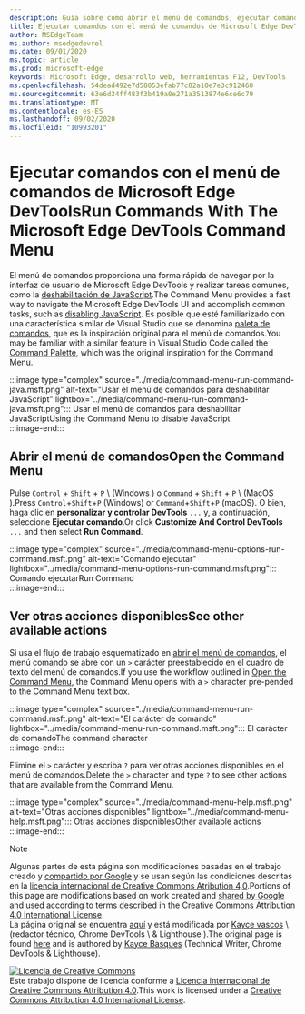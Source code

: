 ```yaml
---
description: Guía sobre cómo abrir el menú de comandos, ejecutar comandos, ver otras acciones y mucho más.
title: Ejecutar comandos con el menú de comandos de Microsoft Edge DevTools
author: MSEdgeTeam
ms.author: msedgedevrel
ms.date: 09/01/2020
ms.topic: article
ms.prod: microsoft-edge
keywords: Microsoft Edge, desarrollo web, herramientas F12, DevTools
ms.openlocfilehash: 54dead492e7d58053efab77c82a10e7e3c912460
ms.sourcegitcommit: 63e6d34ff483f3b419a0e271a3513874e6ce6c79
ms.translationtype: MT
ms.contentlocale: es-ES
ms.lasthandoff: 09/02/2020
ms.locfileid: "10993201"
---
```

<!-- Copyright Kayce Basques 

   Licensed under the Apache License, Version 2.0 (the "License");
   you may not use this file except in compliance with the License.
   You may obtain a copy of the License at

       https://www.apache.org/licenses/LICENSE-2.0

   Unless required by applicable law or agreed to in writing, software
   distributed under the License is distributed on an "AS IS" BASIS,
   WITHOUT WARRANTIES OR CONDITIONS OF ANY KIND, either express or implied.
   See the License for the specific language governing permissions and
   limitations under the License.  -->  





# <span data-ttu-id="04b7c-104">Ejecutar comandos con el menú de comandos de Microsoft Edge DevTools</span><span class="sxs-lookup"><span data-stu-id="04b7c-104">Run Commands With The Microsoft Edge DevTools Command Menu</span></span>   

  

<span data-ttu-id="04b7c-105">El menú de comandos proporciona una forma rápida de navegar por la interfaz de usuario de Microsoft Edge DevTools y realizar tareas comunes, como la [deshabilitación de JavaScript][JavascriptDisable].</span><span class="sxs-lookup"><span data-stu-id="04b7c-105">The Command Menu provides a fast way to navigate the Microsoft Edge DevTools UI and accomplish common tasks, such as [disabling JavaScript][JavascriptDisable].</span></span>  <span data-ttu-id="04b7c-106">Es posible que esté familiarizado con una característica similar de Visual Studio que se denomina [paleta de comandos][VisualStudioCodeUICommandPalette], que es la inspiración original para el menú de comandos.</span><span class="sxs-lookup"><span data-stu-id="04b7c-106">You may be familiar with a similar feature in Visual Studio Code called the [Command Palette][VisualStudioCodeUICommandPalette], which was the original inspiration for the Command Menu.</span></span>  

:::image type="complex" source="../media/command-menu-run-command-java.msft.png" alt-text="Usar el menú de comandos para deshabilitar JavaScript" lightbox="../media/command-menu-run-command-java.msft.png":::
   <span data-ttu-id="04b7c-108">Usar el menú de comandos para deshabilitar JavaScript</span><span class="sxs-lookup"><span data-stu-id="04b7c-108">Using the Command Menu to disable JavaScript</span></span>  
:::image-end:::  

## <span data-ttu-id="04b7c-109">Abrir el menú de comandos</span><span class="sxs-lookup"><span data-stu-id="04b7c-109">Open the Command Menu</span></span>   

<span data-ttu-id="04b7c-110">Pulse `Control` + `Shift` + `P` \ (Windows \) o `Command` + `Shift` + `P` \ (MacOS \).</span><span class="sxs-lookup"><span data-stu-id="04b7c-110">Press `Control`+`Shift`+`P` \(Windows\) or `Command`+`Shift`+`P` \(macOS\).</span></span> <span data-ttu-id="04b7c-111">O bien, haga clic en **personalizar y controlar DevTools** `...` y, a continuación, seleccione **Ejecutar comando**.</span><span class="sxs-lookup"><span data-stu-id="04b7c-111">Or click **Customize And Control DevTools** `...` and then select **Run Command**.</span></span>  

:::image type="complex" source="../media/command-menu-options-run-command.msft.png" alt-text="Comando ejecutar" lightbox="../media/command-menu-options-run-command.msft.png":::
   <span data-ttu-id="04b7c-113">Comando ejecutar</span><span class="sxs-lookup"><span data-stu-id="04b7c-113">Run Command</span></span>  
:::image-end:::  

## <span data-ttu-id="04b7c-114">Ver otras acciones disponibles</span><span class="sxs-lookup"><span data-stu-id="04b7c-114">See other available actions</span></span>   

<span data-ttu-id="04b7c-115">Si usa el flujo de trabajo esquematizado en [abrir el menú de comandos](#open-the-command-menu), el menú comando se abre con un `>` carácter preestablecido en el cuadro de texto del menú de comandos.</span><span class="sxs-lookup"><span data-stu-id="04b7c-115">If you use the workflow outlined in [Open the Command Menu](#open-the-command-menu), the Command Menu opens with a `>` character pre-pended to the Command Menu text box.</span></span>  

:::image type="complex" source="../media/command-menu-run-command.msft.png" alt-text="El carácter de comando" lightbox="../media/command-menu-run-command.msft.png":::
   <span data-ttu-id="04b7c-117">El carácter de comando</span><span class="sxs-lookup"><span data-stu-id="04b7c-117">The command character</span></span>  
:::image-end:::  

<span data-ttu-id="04b7c-118">Elimine el `>` carácter y escriba `?` para ver otras acciones disponibles en el menú de comandos.</span><span class="sxs-lookup"><span data-stu-id="04b7c-118">Delete the `>` character and type `?` to see other actions that are available from the Command Menu.</span></span>  

:::image type="complex" source="../media/command-menu-help.msft.png" alt-text="Otras acciones disponibles" lightbox="../media/command-menu-help.msft.png":::
   <span data-ttu-id="04b7c-120">Otras acciones disponibles</span><span class="sxs-lookup"><span data-stu-id="04b7c-120">Other available actions</span></span>  
:::image-end:::  

 



<!-- links -->  

[JavascriptDisable]: ../javascript/disable.md "Deshabilitar JavaScript con Microsoft Edge DevTools | Microsoft docs"  

[VisualStudioCodeUICommandPalette]: https://code.visualstudio.com/docs/getstarted/userinterface#_command-palette "Paleta de comandos: interfaz de usuario de Visual Studio"  

> [!NOTE]
> <span data-ttu-id="04b7c-123">Algunas partes de esta página son modificaciones basadas en el trabajo creado y [compartido por Google][GoogleSitePolicies] y se usan según las condiciones descritas en la [licencia internacional de Creative Commons Atribution 4,0][CCA4IL].</span><span class="sxs-lookup"><span data-stu-id="04b7c-123">Portions of this page are modifications based on work created and [shared by Google][GoogleSitePolicies] and used according to terms described in the [Creative Commons Attribution 4.0 International License][CCA4IL].</span></span>  
> <span data-ttu-id="04b7c-124">La página original se encuentra [aquí](https://developers.google.com/web/tools/chrome-devtools/command-menu/index) y está modificada por [Kayce vascos][KayceBasques] \ (redactor técnico, Chrome DevTools \ & Lighthouse \).</span><span class="sxs-lookup"><span data-stu-id="04b7c-124">The original page is found [here](https://developers.google.com/web/tools/chrome-devtools/command-menu/index) and is authored by [Kayce Basques][KayceBasques] \(Technical Writer, Chrome DevTools \& Lighthouse\).</span></span>  

[![Licencia de Creative Commons][CCby4Image]][CCA4IL]  
<span data-ttu-id="04b7c-126">Este trabajo dispone de licencia conforme a [Licencia internacional de Creative Commons Attribution 4.0][CCA4IL].</span><span class="sxs-lookup"><span data-stu-id="04b7c-126">This work is licensed under a [Creative Commons Attribution 4.0 International License][CCA4IL].</span></span>  

[CCA4IL]: https://creativecommons.org/licenses/by/4.0  
[CCby4Image]: https://i.creativecommons.org/l/by/4.0/88x31.png  
[GoogleSitePolicies]: https://developers.google.com/terms/site-policies  
[KayceBasques]: https://developers.google.com/web/resources/contributors/kaycebasques  
